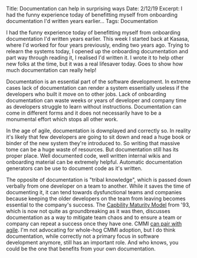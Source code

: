 Title: Documentation can help in surprising ways
Date: 2/12/19
Excerpt: I had the funny experience today of benefitting myself from onboarding documentation I'd written years earlier...
Tags: Documentation


I had the funny experience today of benefitting myself from onboarding documentation I'd written years earlier.  This week I started back at Kasasa, where I'd worked for four years previously, ending two years ago.  Trying to relearn the systems today, I opened up the onboarding documentation and part way through reading it, I realised I'd written it. I wrote it to help other new folks at the time, but it was a real lifesaver today. Goes to show how much documentation can really help!

Documentation is an essential part of the software development. In extreme cases lack of documentation can render a system essentially useless if the developers who built it move on to other jobs. Lack of onboarding documentation can waste weeks or years of developer and company time as developers struggle to learn without instructions. Documentation can come in different forms and it does not necessarily have to be a monumental effort which stops all other work.

In the age of agile, documentation is downplayed and correctly so.  In reality it's likely that few developers are going to sit down and read a huge book or binder of the new system they're introduced to. So writing that massive tome can be a huge waste of resources. But documentation still has its proper place. Well documented code, well written internal wikis and onboarding material can be extremely helpful. Automatic documentation generators can be use to document code as it's written.

The opposite of documentation is "tribal knowledge", which is passed down verbally from one developer on a team to another.  While it saves the time of documenting it, it can tend towards dysfunctional teams and companies because keeping the older developers on the team from leaving becomes essential to the company's success.  The [Capbility Maturity Model](https://en.wikipedia.org/wiki/Capability_Maturity_Model) from '93, which is now not quite as groundbreaking as it was then, discusses documentation as a way to mitigate team chaos and to ensure a team or company can repeat a success once they have one. CMMI [can pair with agile](https://resources.sei.cmu.edu/asset_files/Webinar/2008_018_101_22184.pdf). I'm not advocating for whole-hog CMMI adoption, but I do think documentation, while correctly not a primary focus in software development anymore, still has an important role.  And who knows, you could be the one that benefits from your own documentation.
